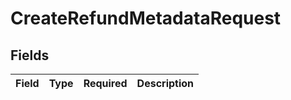# CreateRefundMetadataRequest


## Fields

| Field       | Type        | Required    | Description |
| ----------- | ----------- | ----------- | ----------- |
